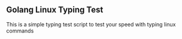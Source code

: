 ## Golang Linux Typing Test

This is a simple typing test script to test your speed with typing linux commands
